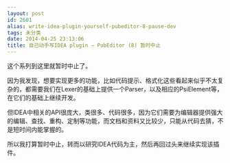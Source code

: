 ```yaml
---
layout: post
id: 2601
alias: write-idea-plugin-yourself-pubeditor-8-pause-dev
tags: 未分类
date: 2014-04-25 23:13:06
title: 自己动手写IDEA plugin – PubEditor (8) 暂时中止
---
```


这个系列到这里就暂时中止了。

因为我发现，想要实现更多的功能，比如代码提示、格式化这些看起来似乎不太复杂的，都需要我们在Lexer的基础上提供一个Parser，以及相应的PsiElement等，在它们的基础上继续开发。

但IDEA中相关的API很庞大，类很多、代码很多，因为它们需要为编辑器提供强大的编辑、查找、重构、定制等功能，而文档和资料又比较少，只能从代码去猜，不是短时间内能掌握的。

所以我打算暂时中止，转而以研究IDEA代码为主，然后再回过头来继续实现该插件。
